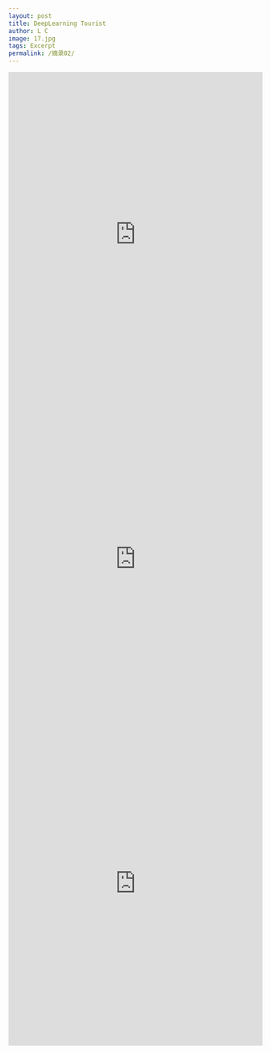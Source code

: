 ```yaml
---
layout: post
title: DeepLearning Tourist
author: L C
image: 17.jpg
tags: Excerpt
permalink: /摘录02/
---
```

<center>
<iframe src="https://drive.google.com/viewerng/
viewer?embedded=true&url=https://github.com/banklz/banklz.github.io/raw/master/vedio/Neural%20Networks%20and%20Deep%20Learning.pdf" frameborder="0" width="100%" height=642>
<object data="/vedio/Neural Networks and Deep Learning.pdf" width="100%" height="100%" type="application/pdf"></object>
</iframe>

<br>
<iframe src="https://github.com/banklz/banklz.github.io/raw/master/vedio/Coursera%201.pdf" frameborder="0" width="100%" height=642>
</iframe>
<br>
<iframe src="https://github.com/banklz/banklz.github.io/raw/master/vedio/Coursera%202.pdf" frameborder="0" width="100%" height=642>
</iframe>

